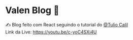 # Valen Blog 💛
✍️ Blog feito com React seguindo o tutorial do <a href="https://github.com/tuliocll" target="_blank">@Tulio Calil</a>
<br />
Link da Live: https://youtu.be/c-yoC4SXi4U

